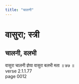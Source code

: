 ```yaml
---
title: "चालनी"
---
```


# वासुरा; स्त्री
## चालनी, वलभी
वासुरा चालनी ज्ञेया वासुरा बलभी मता ॥ ७७ ॥<br />verse 2.1.1.77<br />page 0012

